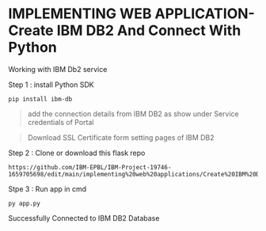 # IMPLEMENTING WEB APPLICATION-Create IBM DB2 And Connect With Python
Working with IBM Db2 service 

Step 1 : install Python SDK 

```
pip install ibm-db
```

> add the connection details from IBM DB2 as show under Service credentials of Portal

> Download SSL Certificate form setting pages of IBM DB2


Step 2 : Clone or download this flask repo

```
https://github.com/IBM-EPBL/IBM-Project-19746-1659705698/edit/main/implementing%20web%20applications/Create%20IBM%20DB2%20And%20Connect%20With%20Python/Readme.md
```

Stpe 3 : Run app in cmd 

```
py app.py
``` 

Successfully Connected to IBM DB2 Database


